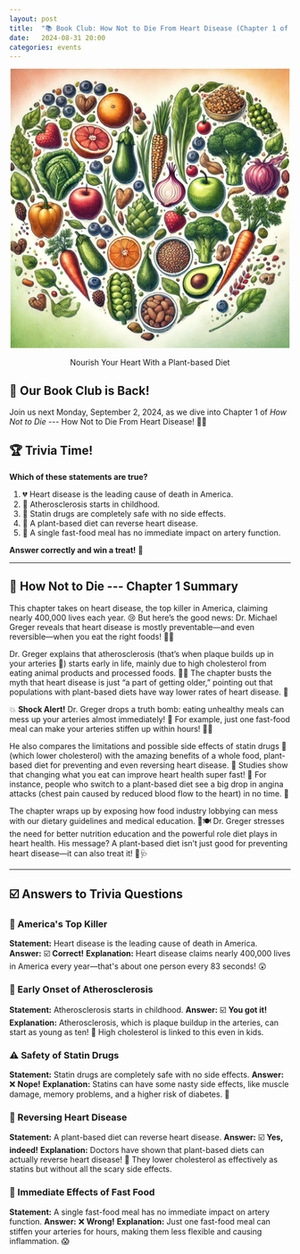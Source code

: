 ```yaml
---
layout: post
title:  "📚 Book Club: How Not to Die From Heart Disease (Chapter 1 of How Not to Die)"
date:   2024-08-31 20:00
categories: events
---
```


<center>
<img
    src="/images/2024/how-not-to-die/how-not-to-die-from-heart-disease.jpg"
        alt="How Not to Die from Heart Disease"
        width="500" />
<p>Nourish Your Heart With a Plant-based Diet</p>
</center>

## 🎉 Our Book Club is Back!

Join us next Monday, September 2, 2024, as we dive into Chapter 1 of *How Not to Die* --- How Not to Die From Heart Disease! 🌿💓

## 🏆 Trivia Time!

**Which of these statements are true?**

1. 💔 Heart disease is the leading cause of death in America.
2. 🧸 Atherosclerosis starts in childhood.
3. 💊 Statin drugs are completely safe with no side effects.
4. 🥦 A plant-based diet can reverse heart disease.
5. 🍟 A single fast-food meal has no immediate impact on artery function.

**Answer correctly and win a treat!** 🍫

---

## 📖 How Not to Die --- Chapter 1 Summary

This chapter takes on heart disease, the top killer in America, claiming nearly 400,000 lives each year. 😢 But here’s the good news: Dr. Michael Greger reveals that heart disease is mostly preventable—and even reversible—when you eat the right foods! 🥦🍎

Dr. Greger explains that atherosclerosis (that’s when plaque builds up in your arteries 🏦) starts early in life, mainly due to high cholesterol from eating animal products and processed foods. 🥩🍟 The chapter busts the myth that heart disease is just “a part of getting older,” pointing out that populations with plant-based diets have way lower rates of heart disease. 🌿

💥 **Shock Alert!** Dr. Greger drops a truth bomb: eating unhealthy meals can mess up your arteries almost immediately! 🚨 For example, just one fast-food meal can make your arteries stiffen up within hours! 🍔⏰

He also compares the limitations and possible side effects of statin drugs 💊 (which lower cholesterol) with the amazing benefits of a whole food, plant-based diet for preventing and even reversing heart disease. 🌱 Studies show that changing what you eat can improve heart health super fast! 🚀 For instance, people who switch to a plant-based diet see a big drop in angina attacks (chest pain caused by reduced blood flow to the heart) in no time. 💚

The chapter wraps up by exposing how food industry lobbying can mess with our dietary guidelines and medical education. 🤔🍽️ Dr. Greger stresses the need for better nutrition education and the powerful role diet plays in heart health. His message? A plant-based diet isn’t just good for preventing heart disease—it can also treat it! 🌱🩺

---

## ☑️  Answers to Trivia Questions

### 🍏 America's Top Killer

**Statement:** Heart disease is the leading cause of death in America.
**Answer:** ☑️ **Correct!**
**Explanation:** Heart disease claims nearly 400,000 lives in America every year—that's about one person every 83 seconds! 😲

### 🚸 Early Onset of Atherosclerosis

**Statement:** Atherosclerosis starts in childhood.
**Answer:** ☑️ **You got it!**
**Explanation:** Atherosclerosis, which is plaque buildup in the arteries, can start as young as ten! 🧒 High cholesterol is linked to this even in kids.

### ⚠️ Safety of Statin Drugs

**Statement:** Statin drugs are completely safe with no side effects.
**Answer:** ❌ **Nope!**
**Explanation:** Statins can have some nasty side effects, like muscle damage, memory problems, and a higher risk of diabetes. 🚫

### 🌱 Reversing Heart Disease

**Statement:** A plant-based diet can reverse heart disease.
**Answer:** ☑️ **Yes, indeed!**
**Explanation:** Doctors have shown that plant-based diets can actually reverse heart disease! 🌿 They lower cholesterol as effectively as statins but without all the scary side effects.

### 🍔 Immediate Effects of Fast Food

**Statement:** A single fast-food meal has no immediate impact on artery function.
**Answer:** ❌ **Wrong!**
**Explanation:** Just one fast-food meal can stiffen your arteries for hours, making them less flexible and causing inflammation. 😱
